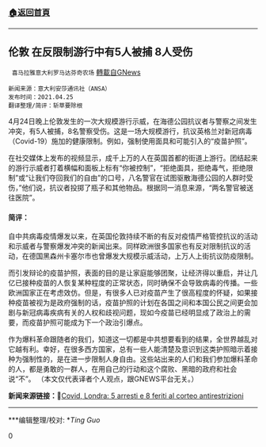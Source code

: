 ###  [:house:返回首頁](https://github.com/ourhimalayas/txt)
---

## 伦敦 在反限制游行中有5人被捕 8人受伤
` 喜马拉雅意大利罗马达芬奇农场` [轉載自GNews](https://gnews.org/zh-hans/1138699/)

```
新闻来源：意大利安莎通讯社（ANSA）
发布时间：2021.04.25
翻译整理/简评：斩草要除根
```




4月24日晚上伦敦发生的一次大规模游行示威，在海德公园抗议者与警察之间发生冲突，有5人被捕，8名警察受伤。这是一场大规模游行，抗议英格兰对新冠病毒（Covid-19）施加的健康限制。例如，强制使用面具和可能引入的“疫苗护照”。

在社交媒体上发布的视频显示，成千上万的人在英国首都的街道上游行。团结起来的游行示威者打着横幅和面板上标有“你被控制”，“拒绝面具，拒绝毒气，拒绝限制”或“让我们夺回我们的自由”的口号，八名警官在试图驱散海德公园的人群时受伤，”他们说，抗议者投掷了瓶子和其他物品。根据同一消息来源，“两名警官被送往医院”。

#### 简评：

自中共病毒疫情爆发以来，在英国伦敦持续不断的有反对疫情严格管控抗议的活动和示威者与警察爆发冲突的新闻出来。同样欧洲很多国家也有反对限制抗议的活动，在德国黑森州卡塞尔市也曾爆发大规模示威活动，上万人上街抗议防疫限制。

而引发辩论的疫苗护照，表面的目的是让家庭能够团聚，让经济得以重启，并让几亿已接种疫苗的人恢复某种程度的正常状态，同时确保不会导致病毒的传播。一些欧洲国家正在考虑效仿。但是，有很多人已对疫苗产生了很高程度的怀疑，如果接种疫苗被视为是政府强制的话，疫苗护照的计划在各国之间和本国公民之间更会加剧与新冠病毒疾病有关的人权和歧视问题，现如今疫苗已经明显成了政治上的需要，而疫苗护照可能成为下一个政治引爆点。

作为爆料革命跟随者的我们，知道这一切都是中共想要看到的结果，全世界越乱对它越有利。幸好，在很多西方国家，总有一些人能清楚及意识到这类护照暗示着接种为强制性的，是在进一步限制人身自由。这些站出来的人们和我们参加爆料革命的人，都是勇敢的一群人，在用自己的行动和这个腐败、黑暗的政府和社会说“不”。
（本文仅代表译者个人观点，跟GNEWS平台无关。）

**新闻来源链接：**🔗[Covid, Londra: 5 arresti e 8 feriti al corteo antirestrizioni](https://www.ansa.it/sito/notizie/topnews/2021/04/25/covid-londra-5-arresti-e-8-feriti-al-corteo-antirestrizioni_7306f1a9-18b9-4cfe-a535-df8e3f97c574.html)

* * *

***编辑整理/校对: **Ting Guo*

0
